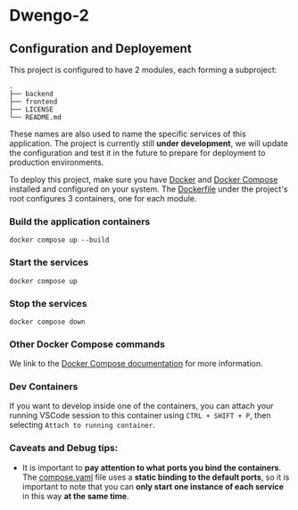 # Dwengo-2

## Configuration and Deployement

This project is configured to have 2 modules, each forming a subproject:

```
.
├── backend
├── frontend
├── LICENSE
└── README.md
```

These names are also used to name the specific services of this application.
The project is currently still **under development**,
we will update the configuration and test it in the future to prepare for deployment to production environments.

To deploy this project,
make sure you have [Docker](https://docs.docker.com/) and [Docker Compose](https://docs.docker.com/compose/) installed and configured on your system.
The [Dockerfile](./Dockerfile) under the project's root configures 3 containers,
one for each module.

### Build the application containers

```
docker compose up --build
```

### Start the services

```
docker compose up
```

### Stop the services

```
docker compose down
```

### Other Docker Compose commands

We link to the [Docker Compose documentation](https://docs.docker.com/compose/intro/compose-application-model/) for more information.

### Dev Containers

If you want to develop inside one of the containers,
you can attach your running VSCode session to this container using ``CTRL + SHIFT + P``,
then selecting ``Attach to running container``.

### Caveats and Debug tips:

- It is important to **pay attention to what ports you bind the containers**.
The [compose.yaml](./compose.yaml) file uses a **static binding to the default ports**,
so it is important to note that you can **only start one instance of each service** in this way **at the same time**.
